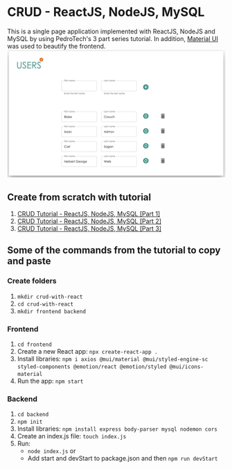# CRUD - ReactJS, NodeJS, MySQL
This is a single page application implemented with ReactJS, NodeJS and MySQL by using PedroTech's 3 part series tutorial. In addition, <a href="https://mui.com/" targe="_blank">Material UI</a> was used to beautify the frontend.
<img src="frontend.png"/>

## Create from scratch with tutorial
<ol>
<li><a href="https://www.youtube.com/watch?v=T8mqZZ0r-RA" target="_blank">CRUD Tutorial - ReactJS, NodeJS, MySQL [Part 1]</a></li>
<li><a href="https://www.youtube.com/watch?v=3YrOOia3-mo" target="_blank">CRUD Tutorial - ReactJS, NodeJS, MySQL [Part 2]</a></li>
<li><a href="https://www.youtube.com/watch?v=_S2GKnFpdtE" target="_blank">CRUD Tutorial - ReactJS, NodeJS, MySQL [Part 3]</a></li>
</ol>

## Some of the commands from the tutorial to copy and paste

### Create folders
<ol>
  <li><code>mkdir crud-with-react</code></li>
  <li><code>cd crud-with-react</code></li>
  <li><code>mkdir frontend backend</code></li>
  </ol>

### Frontend
<ol>
  <li><code>cd frontend</code></li>
  <li>Create a new React app: <code>npx create-react-app .</code></li>
  <li>Install libraries: <code>npm i axios @mui/material @mui/styled-engine-sc styled-components @emotion/react @emotion/styled @mui/icons-material</code></li>
  <li>Run the app: <code>npm start</code></li>
</ol>

### Backend
<ol>
  <li><code>cd backend</code></li>
  <li><code>npm init</code></li>
  <li>Install libraries: <code>npm install express body-parser mysql nodemon cors</code></li>
  <li>Create an index.js file: <code>touch index.js</code></li>
  <li>Run: 
    <ul>
      <li><code>node index.js</code> or</li>
      <li>Add start and devStart to package.json and then <code>npm run devStart</code></li>
    </ul>
  </li>
</ol>

